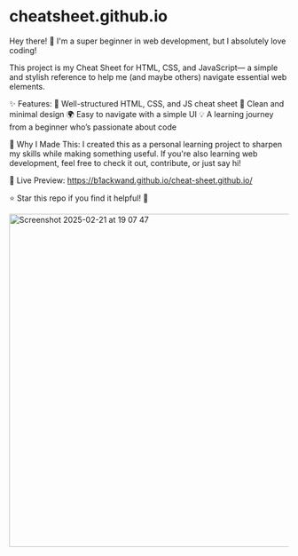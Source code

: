 # cheatsheet.github.io

Hey there! 👋 I'm a super beginner in web development,
but I absolutely love coding! 

This project is my Cheat Sheet for HTML, CSS, and JavaScript—
a simple and stylish reference to help me (and maybe others) navigate essential web elements.

✨ Features:
📄 Well-structured HTML, CSS, and JS cheat sheet
🎨 Clean and minimal design
🌍 Easy to navigate with a simple UI
💡 A learning journey from a beginner who’s passionate about code

📌 Why I Made This:
I created this as a personal learning project to sharpen my skills while making something useful. 
If you're also learning web development, feel free to check it out, contribute, or just say hi!

🔗 Live Preview:  https://b1ackwand.github.io/cheat-sheet.github.io/

⭐ Star this repo if you find it helpful! 🚀


<img width="600" alt="Screenshot 2025-02-21 at 19 07 47" src="https://github.com/user-attachments/assets/48a18504-7f89-4a74-b05a-3bca8c978fc6" />
